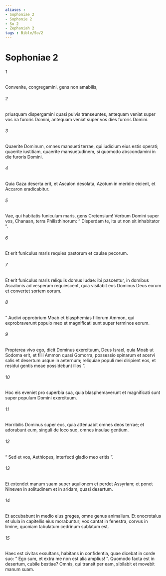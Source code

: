 ```yaml
---
aliases : 
- Sophoniae 2
- Sophonie 2
- So 2
- Zephaniah 2
tags : Bible/So/2
---
```


# Sophoniae 2

###### 1
Convenite, congregamini, gens non amabilis,
###### 2
priusquam dispergamini quasi pulvis transeuntes, antequam veniat super vos ira furoris Domini, antequam veniat super vos dies furoris Domini.
###### 3
Quaerite Dominum, omnes mansueti terrae, qui iudicium eius estis operati; quaerite iustitiam, quaerite mansuetudinem, si quomodo abscondamini in die furoris Domini.
###### 4
Quia Gaza deserta erit, et Ascalon desolata, Azotum in meridie eicient, et Accaron eradicabitur.
###### 5
Vae, qui habitatis funiculum maris, gens Cretensium! Verbum Domini super vos, Chanaan, terra Philisthinorum: “ Disperdam te, ita ut non sit inhabitator ”.
###### 6
Et erit funiculus maris requies pastorum et caulae pecorum.
###### 7
Et erit funiculus maris reliquiis domus Iudae: ibi pascentur, in domibus Ascalonis ad vesperam requiescent, quia visitabit eos Dominus Deus eorum et convertet sortem eorum.
###### 8
“ Audivi opprobrium Moab et blasphemias filiorum Ammon, qui exprobraverunt populo meo et magnificati sunt super terminos eorum.
###### 9
Propterea vivo ego, dicit Dominus exercituum, Deus Israel, quia Moab ut Sodoma erit, et filii Ammon quasi Gomorra, possessio spinarum et acervi salis et desertum usque in aeternum; reliquiae populi mei diripient eos, et residui gentis meae possidebunt illos ”.
###### 10
Hoc eis eveniet pro superbia sua, quia blasphemaverunt et magnificati sunt super populum Domini exercituum.
###### 11
Horribilis Dominus super eos, quia attenuabit omnes deos terrae; et adorabunt eum, singuli de loco suo, omnes insulae gentium.
###### 12
“ Sed et vos, Aethiopes, interfecti gladio meo eritis ”.
###### 13
Et extendet manum suam super aquilonem et perdet Assyriam; et ponet Nineven in solitudinem et in aridam, quasi desertum.
###### 14
Et accubabunt in medio eius greges, omne genus animalium. Et onocrotalus et ulula in capitellis eius morabuntur; vox cantat in fenestra, corvus in limine, quoniam tabulatum cedrinum sublatum est.
###### 15
Haec est civitas exsultans, habitans in confidentia, quae dicebat in corde suo: “ Ego sum, et extra me non est alia amplius! ”. Quomodo facta est in desertum, cubile bestiae? Omnis, qui transit per eam, sibilabit et movebit manum suam.
